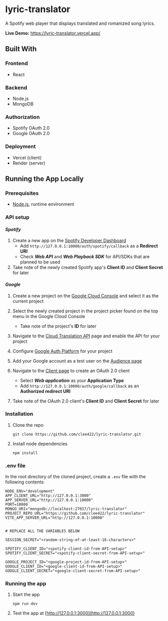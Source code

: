 # lyric-translator

A Spotify web player that displays translated and romanized song lyrics.

**Live Demo:** https://lyric-translator.vercel.app/

## Built With

### Frontend

-   React

### Backend

-   Node.js
-   MongoDB

### Authorization

-   Spotify OAuth 2.0
-   Google OAuth 2.0

### Deployment

-   Vercel (client)
-   Render (server)

## Running the App Locally

### Prerequisites

-   [Node.js](https://nodejs.org/en), runtime environment

### API setup

#### _Spotify_

1.  Create a new app on the [Spotify Developer Dashboard](https://developer.spotify.com/dashboard)
    -   Add `http://127.0.0.1:10000/auth/spotify/callback` as a **Redirect URI**
    -   Check **_Web API_** and **_Web Playback SDK_** for API/SDKs that are planned to be used
2.  Take note of the newly created Spotify app's **Client ID** and **Client Secret** for later

#### _Google_

1.  Create a new project on the [Google Cloud Console](https://console.cloud.google.com/) and select it as the current project

2.  Select the newly created project in the project picker found on the top menu in the Google Cloud Console

    -   Take note of the project's **ID** for later

3.  Navigate to the [Cloud Translation API](https://console.cloud.google.com/apis/library/translate.googleapis.com?inv=1&invt=Ab0C-A) page and enable the API for your project

4.  Configure [Google Auth Platform](https://console.cloud.google.com/auth/overview?inv=1&invt=Ab0DFw) for your project

5.  Add your Google account as a test user on the [Audience page](https://console.cloud.google.com/auth/audience?inv=1&invt=Ab0C-A)

6.  Navigate to the [Client page](https://console.cloud.google.com/auth/clients?inv=1&invt=Ab0C-A) to create an OAuth 2.0 client

    -   Select **_Web application_** as your **Application Type**
    -   Add `http://127.0.0.1:10000/auth/google/callback` as an **Authorized redirect URI**

7.  Take note of the OAuth 2.0 client's **Client ID** and **Client Secret** for later

### Installation

1.  Clone the repo

    ```
    git clone https://github.com/clee422/lyric-translator.git
    ```

2.  Install node dependencies
    ```
    npm install
    ```

### .env file

In the root directory of the cloned project, create a `.env` file with the following contents:

```
NODE_ENV="development"
APP_CLIENT_URL="http://127.0.0.1:3000"
APP_SERVER_URL="http://127.0.0.1:10000"
PORT=10000
MONGO_URI="mongodb://localhost:27017/lyric-translator"
PROJECT_REPO_URL="https://github.com/clee422/lyric-translator"
VITE_APP_SERVER_URL="http://127.0.0.1:10000"


# REPLACE ALL THE VARIABLES BELOW

SESSION_SECRET="<random-string-of-at-least-16-characters>"

SPOTIFY_CLIENT_ID="<spotify-client-id-from-API-setup>"
SPOTIFY_CLIENT_SECRET="<spotify-client-secret-from-API-setup>"

GOOGLE_PROJECT_ID="<google-project-id-from-API-setup>"
GOOGLE_CLIENT_ID="<google-client-id-from-API-setup>"
GOOGLE_CLIENT_SECRET="<google-client-secret-from-API-setup>"
```

### Running the app

1.  Start the app
    ```
    npm run dev
    ```
2.  Test the app at [http://127.0.0.1:3000](http://127.0.0.1:3000)
